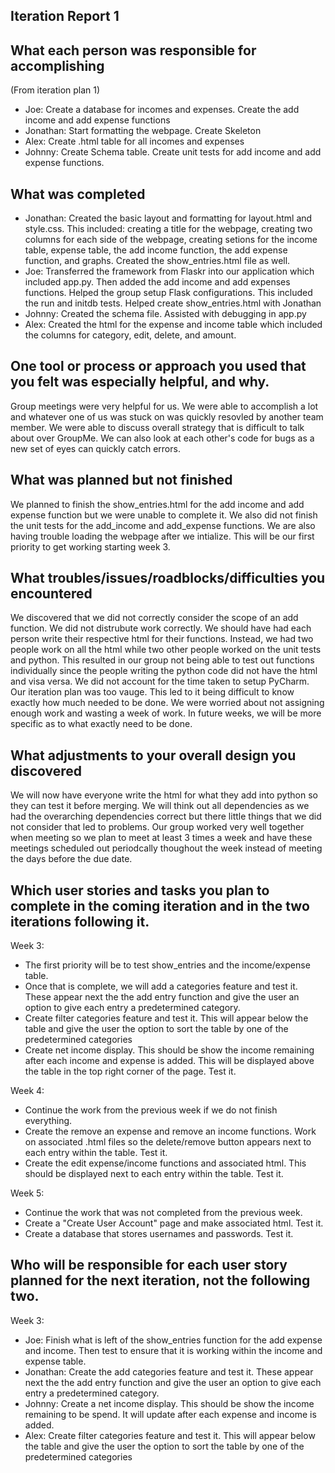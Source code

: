 Iteration Report 1
-----------------------

What each person was responsible for accomplishing
-----------------------
(From iteration plan 1)
 - Joe: Create a database for incomes and expenses. Create the add income and add expense functions
 - Jonathan: Start formatting the webpage. Create Skeleton
 - Alex: Create .html table for all incomes and expenses
 - Johnny: Create Schema table. Create unit tests for add income and add expense functions.

What was completed
-----------------------
 - Jonathan: Created the basic layout and formatting for layout.html and style.css. This
included: creating a title for the webpage, creating two columns for each side of the
webpage, creating setions for the income table, expense table, the add income function,
the add expense function, and graphs. Created the show_entries.html file as well. 
 - Joe: Transferred the framework from Flaskr into our application which included app.py. Then added the add income and add expenses functions.
Helped the group setup Flask configurations. This included the run and initdb tests. Helped create show_entries.html with Jonathan
 - Johnny: Created the schema file. Assisted with debugging in app.py
 - Alex: Created the html for the expense and income table which included the columns for category, edit, delete, and amount. 



One tool or process or approach you used that you felt was especially helpful, and why.
-----------------------

Group meetings were very helpful for us. We were able to accomplish a lot and whatever one of us was stuck on was quickly resovled by
another team member. We were able to discuss overall strategy that is difficult to talk about over GroupMe. We can also look at each
other's code for bugs as a new set of eyes can quickly catch errors.

What was planned but not finished
-----------------------

We planned to finish the show_entries.html for the add income and add expense function but we were unable to complete it. We also did
not finish the unit tests for the add_income and add_expense functions. We are also having trouble loading the webpage after we intialize.
This will be our first priority to get working starting week 3. 

What troubles/issues/roadblocks/difficulties you encountered
-----------------------

We discovered that we did not correctly consider the scope of an add function. We did not distrubute work correctly. We should have
had each person write their respective html for their functions. Instead, we had two people work on all the html while
two other people worked on the unit tests and python. This resulted in our group not being able to test out functions individually
since the people writing the python code did not have the html and visa versa. We did not account for the time taken to setup PyCharm.
Our iteration plan was too vauge. This led to it being difficult to know exactly how much needed to be done. We were worried about 
not assigning enough work and wasting a week of work. In future weeks, we will be more specific as to what exactly need to be done.

What adjustments to your overall design you discovered
-----------------------

We will now have everyone write the html for what they add into python so they can test it before merging. We will think out
all dependencies as we had the overarching dependencies correct but there little things that we did not consider that led to 
problems. Our group worked very well together when meeting so we plan to meet at least 3 times a week and have these meetings scheduled
out periodcally thoughout the week instead of meeting the days before the due date.

Which user stories and tasks you plan to complete in the coming iteration and in the two iterations following it.
-----------------------

Week 3:
 - The first priority will be to test show_entries and the income/expense table.
 - Once that is complete, we will add a categories feature and test it. These appear next the the add entry function and give the
user an option to give each entry a predetermined category.
 - Create filter categories feature and test it. This will appear below the table and give the user the option to sort the table
by one of the predetermined categories
 - Create net income display. This should be show the income remaining after each income and expense is added. This will
be displayed above the table in the top right corner of the page. Test it.

Week 4:
 - Continue the work from the previous week if we do not finish everything.
 - Create the remove an expense and remove an income functions. Work on associated .html files
so the delete/remove button appears next to each entry within the table. Test it.
 - Create the edit expense/income functions and associated html. This should be displayed next
to each entry within the table. Test it.

Week 5:
 - Continue the work that was not completed from the previous week.
 - Create a "Create User Account" page and make associated html. Test it.
 - Create a database that stores usernames and passwords.  Test it. 

Who will be responsible for each user story planned for the next iteration, not the following two.
-----------------------

Week 3:
 - Joe: Finish what is left of the show_entries function for the add expense and income. 
Then test to ensure that it is working within the income and expense table.
 - Jonathan: Create the add categories feature and test it. These appear next the the add entry function and give the
user an option to give each entry a predetermined category.
 - Johnny: Create a net income display. This should be show the income remaining to be spend.
It will update after each expense and income is added.
 - Alex: Create filter categories feature and test it. This will appear below the table and give the user the option to sort the table
by one of the predetermined categories